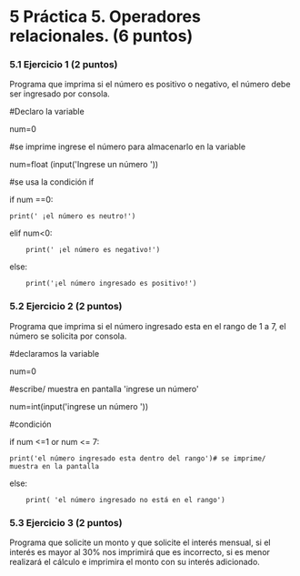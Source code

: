 # 5 Práctica 5. Operadores relacionales. (6 puntos) 
### 5.1 Ejercicio 1 (2 puntos)
Programa que imprima si el número es positivo o negativo, el número debe ser ingresado por consola.

#Declaro la variable


num=0


#se imprime ingrese el número para almacenarlo en la variable


num=float (input('Ingrese un número '))


#se usa la condición if


if num ==0:


    print(' ¡el número es neutro!')
    
    
elif num<0:


        print(' ¡el número es negativo!')
        
        
else:


        print('¡el número ingresado es positivo!')
        
        

### 5.2 Ejercicio 2 (2 puntos)
Programa que imprima si el número ingresado esta en el rango de 1 a 7, el número se solicita por consola.

#declaramos la variable


num=0


#escribe/ muestra en pantalla 'ingrese un número'


num=int(input('ingrese un número '))


#condición 


if num <=1 or num <= 7:


    print('el número ingresado esta dentro del rango')# se imprime/ muestra en la pantalla 
    
    
else:


        print( 'el número ingresado no está en el rango')
        


### 5.3 Ejercicio 3 (2 puntos)
Programa que solicite un monto y que solicite el interés mensual, si el interés es mayor al 30% nos imprimirá que es incorrecto, si es menor realizará el cálculo e imprimira el monto con su interés adicionado.
